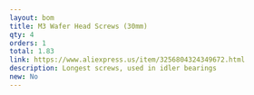 ```yaml
---
layout: bom
title: M3 Wafer Head Screws (30mm)
qty: 4
orders: 1
total: 1.83
link: https://www.aliexpress.us/item/3256804324349672.html
description: Longest screws, used in idler bearings
new: No
---
```

